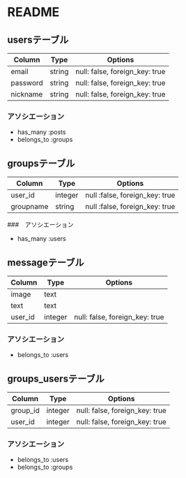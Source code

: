 # README

## usersテーブル

|Column|Type|Options|
|------|----|-------|
|email|string|null: false, foreign_key: true|
|password|string|null: false, foreign_key: true|
|nickname|string|null: false, foreign_key: true|

### アソシエーション

- has_many :posts
- belongs_to :groups

## groupsテーブル

|Column|Type|Options|
|------|----|-------|
|user_id|integer|null :false, foreign_key: true|
|groupname|string|null :false, foreign_key: true|

###　アソシエーション

- has_many :users


## messageテーブル

|Column|Type|Options|
|------|----|-------|
|image|text||
|text|text||
|user_id|integer|null: false, foreign_key: true|

### アソシエーション

- belongs_to :users

## groups_usersテーブル

|Column|Type|Options|
|------|----|-------|
|group_id|integer|null: false, foreign_key: true|
|user_id|integer|null: false, foreign_key: true|

### アソシエーション

- belongs_to :users
- belongs_to :groups
